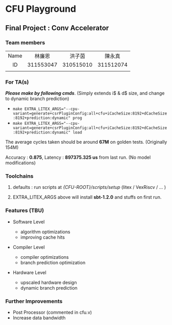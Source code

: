 # CFU Playground

## Final Project : Conv Accelerator

### Team members
|||||
|:-:|:-:|:-:|:-:|
|Name|林廉恩|洪子茵|陳永真|
|ID|311553047|310515010|311512074|
|||||

### For TA(s)
***Please make by following cmds***. (Simply extends i$ & d$ size, and change to dynamic branch prediction)
* `make EXTRA_LITEX_ARGS="--cpu-variant=generate+csrPluginConfig:all+cfu+iCacheSize:8192+dCacheSize:8192+prediction:dynamic" prog`
* `make EXTRA_LITEX_ARGS="--cpu-variant=generate+csrPluginConfig:all+cfu+iCacheSize:8192+dCacheSize:8192+prediction:dynamic" load`

The average cycles taken should be around **67M** on golden tests. (Originally 154M)

Accuracy : **0.875**, Latency : **897375.325 us** from last run. (No model modifications)

### Toolchains
1. defaults : run scripts at *{CFU-ROOT}/scripts/setup* (litex / VexRiscv / ... ) 

2. EXTRA_LITEX_ARGS above will install **sbt-1.2.0** and stuffs on first run.

### Features (TBU)

* Software Level
    * algorithm optimizations
    * improving cache hits

* Compiler Level
    * compiler optimizations
    * branch prediction optimization

* Hardware Level
    * upscaled hardware design
    * dynamic branch prediction

### Further Improvements
* Post Processor (commented in cfu.v)
* Increase data bandwidth
